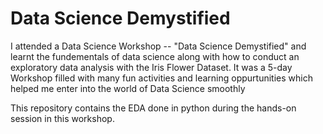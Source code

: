 # Data Science Demystified 

I attended a Data Science Workshop -- "Data Science Demystified" and learnt the fundementals of data science along with how to conduct an exploratory data analysis with the Iris Flower Dataset. It was a 5-day Workshop filled with many fun activities and learning oppurtunities which helped me enter into the world of Data Science smoothly

This repository contains the EDA done in python during the hands-on session in this workshop.
